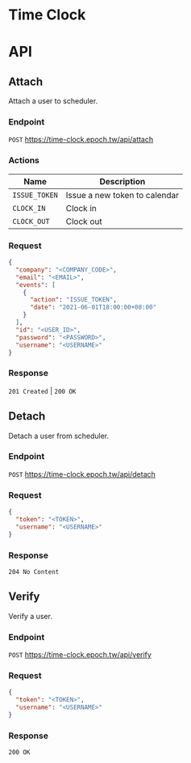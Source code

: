 Time Clock
===

# API

## Attach

Attach a user to scheduler.

### Endpoint

`POST` <https://time-clock.epoch.tw/api/attach>

### Actions

| Name          | Description                   |
| ------------- | ----------------------------- |
| `ISSUE_TOKEN` | Issue a new token to calendar |
| `CLOCK_IN`    | Clock in                      |
| `CLOCK_OUT`   | Clock out                     |

### Request

```json
{
  "company": "<COMPANY_CODE>",
  "email": "<EMAIL>",
  "events": [
    {
      "action": "ISSUE_TOKEN",
      "date": "2021-06-01T18:00:00+08:00"
    }
  ],
  "id": "<USER_ID>",
  "password": "<PASSWORD>",
  "username": "<USERNAME>"
}
```

### Response

`201 Created` | `200 OK`

## Detach

Detach a user from scheduler.

### Endpoint

`POST` <https://time-clock.epoch.tw/api/detach>

### Request

```json
{
  "token": "<TOKEN>",
  "username": "<USERNAME>"
}
```

### Response

`204 No Content`

## Verify

Verify a user.

### Endpoint

`POST` <https://time-clock.epoch.tw/api/verify>

### Request

```json
{
  "token": "<TOKEN>",
  "username": "<USERNAME>"
}
```

### Response

`200 OK`
